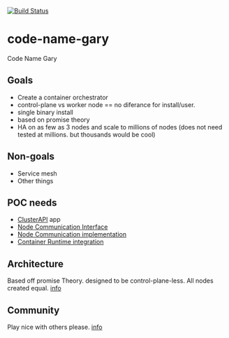 [![Build Status](https://travis-ci.org/Klaven/gary.svg?branch=master)](https://travis-ci.org/Klaven/gary)

# code-name-gary
Code Name Gary

## Goals
 * Create a container orchestrator
 * control-plane vs worker node == no diferance for install/user.
 * single binary install
 * based on promise theory
 * HA on as few as 3 nodes and scale to millions of nodes (does not need tested at millions. but thousands would be cool)


## Non-goals
 * Service mesh
 * Other things 


## POC needs
 * [ClusterAPI](docs/cluster_api.md) app 
 * [Node Communication Interface](docs/nci.md)
 * [Node Communication implementation](docs/nanomsg.md)
 * [Container Runtime integration](docs/cri.md)

## Architecture

Based off promise Theory. designed to be control-plane-less. All nodes created equal. [info](docs/architecture.md)

## Community
Play nice with others please. [info](docs/community.md)

 
